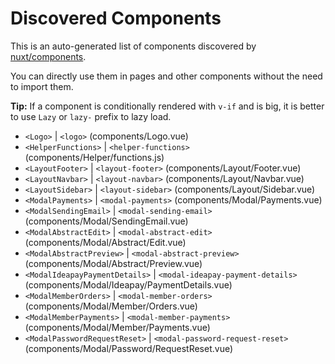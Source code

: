# Discovered Components

This is an auto-generated list of components discovered by [nuxt/components](https://github.com/nuxt/components).

You can directly use them in pages and other components without the need to import them.

**Tip:** If a component is conditionally rendered with `v-if` and is big, it is better to use `Lazy` or `lazy-` prefix to lazy load.

- `<Logo>` | `<logo>` (components/Logo.vue)
- `<HelperFunctions>` | `<helper-functions>` (components/Helper/functions.js)
- `<LayoutFooter>` | `<layout-footer>` (components/Layout/Footer.vue)
- `<LayoutNavbar>` | `<layout-navbar>` (components/Layout/Navbar.vue)
- `<LayoutSidebar>` | `<layout-sidebar>` (components/Layout/Sidebar.vue)
- `<ModalPayments>` | `<modal-payments>` (components/Modal/Payments.vue)
- `<ModalSendingEmail>` | `<modal-sending-email>` (components/Modal/SendingEmail.vue)
- `<ModalAbstractEdit>` | `<modal-abstract-edit>` (components/Modal/Abstract/Edit.vue)
- `<ModalAbstractPreview>` | `<modal-abstract-preview>` (components/Modal/Abstract/Preview.vue)
- `<ModalIdeapayPaymentDetails>` | `<modal-ideapay-payment-details>` (components/Modal/Ideapay/PaymentDetails.vue)
- `<ModalMemberOrders>` | `<modal-member-orders>` (components/Modal/Member/Orders.vue)
- `<ModalMemberPayments>` | `<modal-member-payments>` (components/Modal/Member/Payments.vue)
- `<ModalPasswordRequestReset>` | `<modal-password-request-reset>` (components/Modal/Password/RequestReset.vue)
